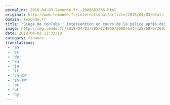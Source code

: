```yaml
---
permalink: 2018-04-03-lemonde.fr--2088683236.html
original: http://www.lemonde.fr/international/article/2018/04/03/etats-unis-la-police-intervient-pres-du-siege-de-youtube-apres-des-informations-sur-des-tirs_5280199_3210.html
domain: lemonde.fr
title: 'Siège de YouTube : intervention en cours de la police après des informations sur des tirs'
image: http://img.lemde.fr/2018/04/03/205/0/4000/2000/644/322/60/0/3692523_5282399-01-06.jpg
date: 2018-04-03 21:33:10
category: finance
translations: 
 - 'en'
 - 'es'
 - 'de'
 - 'ru'
 - 'ja'
 - 'it'
 - 'zh-CN'
 - 'zh-TW'
 - 'ar'
 - 'pt'
 - 'hy'
---
```


